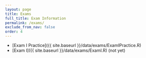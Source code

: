 ```yaml
---
layout: page
title: Exams 
full_title: Exam Information
permalink: /exams/
exclude_from_nav: false
order: 4
---
```

* [Exam I Practice]({{ site.baseurl }}/data/exams/ExamIPractice.R)
* [Exam I]({{ site.baseurl }}/data/exams/ExamI.R) (not yet)

